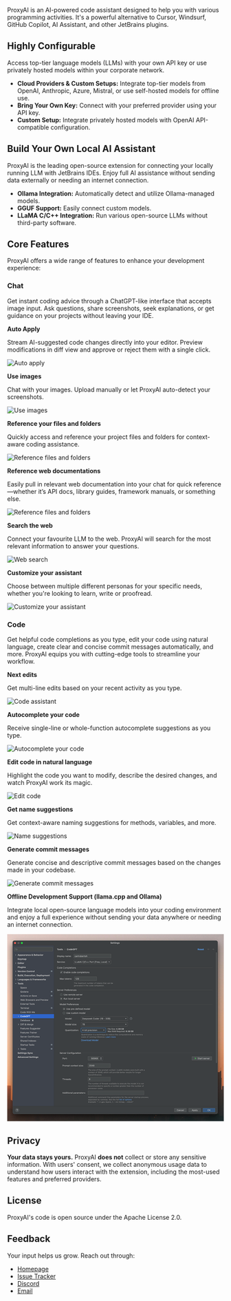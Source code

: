 <!-- Plugin description -->

ProxyAI is an AI-powered code assistant designed to help you with various programming activities.
It's a powerful alternative to Cursor, Windsurf, GitHub Copilot, AI Assistant, and other JetBrains plugins.

## Highly Configurable

Access top-tier language models (LLMs) with your own API key or use privately hosted models within your corporate network.

- **Cloud Providers & Custom Setups:** Integrate top-tier models from OpenAI, Anthropic, Azure, Mistral, or use self-hosted models for offline use.
- **Bring Your Own Key:** Connect with your preferred provider using your API key.
- **Custom Setup:** Integrate privately hosted models with OpenAI API-compatible configuration.

## Build Your Own Local AI Assistant

ProxyAI is the leading open-source extension for connecting your locally running LLM with JetBrains IDEs. Enjoy full AI assistance without sending data externally or needing an internet connection.

- **Ollama Integration:** Automatically detect and utilize Ollama-managed models.
- **GGUF Support:** Easily connect custom models.
- **LLaMA C/C++ Integration:** Run various open-source LLMs without third-party software.

## Core Features

ProxyAI offers a wide range of features to enhance your development experience:

### Chat

Get instant coding advice through a ChatGPT-like interface that accepts image input. Ask questions, share screenshots, seek explanations, or get guidance on your projects without leaving your IDE.

**Auto Apply**

Stream AI-suggested code changes directly into your editor. Preview modifications in diff view and
approve or reject them with a single click.

![Auto apply](https://d90fxihmgd9lz.cloudfront.net/images/jetbrains/features/auto-apply-w800.png)

**Use images**

Chat with your images. Upload manually or let ProxyAI auto-detect your screenshots.

![Use images](https://d90fxihmgd9lz.cloudfront.net/images/jetbrains/features/use-images-w800.png)

**Reference your files and folders**

Quickly access and reference your project files and folders for context-aware coding assistance. 

![Reference files and folders](https://d90fxihmgd9lz.cloudfront.net/images/jetbrains/features/reference-files-w800.png)

**Reference web documentations**

Easily pull in relevant web documentation into your chat for quick reference—whether it’s API docs, library guides, framework manuals, or something else.

![Reference files and folders](https://d90fxihmgd9lz.cloudfront.net/images/jetbrains/features/reference-docs-w800.png)

**Search the web**

Connect your favourite LLM to the web. ProxyAI will search for the most relevant information to answer your questions.

![Web search](https://d90fxihmgd9lz.cloudfront.net/images/jetbrains/features/web-search-w800.png)

**Customize your assistant**

Choose between multiple different personas for your specific needs, whether you're looking to learn, write or proofread. 

![Customize your assistant](https://d90fxihmgd9lz.cloudfront.net/images/jetbrains/features/persona-suggestions-w800.png)

### Code

Get helpful code completions as you type, edit your code using natural language, create clear and
concise commit messages automatically, and more. ProxyAI equips you with cutting-edge tools to
streamline your workflow.

**Next edits**

Get multi-line edits based on your recent activity as you type.

![Code assistant](https://d90fxihmgd9lz.cloudfront.net/images/jetbrains/features/code-assistant-w800.png)

**Autocomplete your code**

Receive single-line or whole-function autocomplete suggestions as you type.

![Autocomplete your code](https://d90fxihmgd9lz.cloudfront.net/images/jetbrains/features/inline-completion-w800.png)

**Edit code in natural language**

Highlight the code you want to modify, describe the desired changes, and watch ProxyAI work its magic.

![Edit code](https://d90fxihmgd9lz.cloudfront.net/images/jetbrains/features/edit-code-w800.png)

**Get name suggestions**

Get context-aware naming suggestions for methods, variables, and more.

![Name suggestions](https://d90fxihmgd9lz.cloudfront.net/images/jetbrains/features/name-suggestions-w800.png)

**Generate commit messages**

Generate concise and descriptive commit messages based on the changes made in your codebase.

![Generate commit messages](https://d90fxihmgd9lz.cloudfront.net/images/jetbrains/features/generate-commit-message-w800.png)

**Offline Development Support (llama.cpp and Ollama)**

Integrate local open-source language models into your coding environment and enjoy a full experience without sending your data anywhere or needing an internet connection.

![Offline Development Support](https://github.com/carlrobertoh/CodeGPT-docs/blob/main/images/plugin-description/old/llama-settings-resized.png?raw=true)

## Privacy

**Your data stays yours.** ProxyAI **does not** collect or store any sensitive information. With users' consent, we collect anonymous usage data to understand how users interact with the extension, including the most-used features and preferred providers.

## License

ProxyAI's code is open source under the Apache License 2.0.

## Feedback

Your input helps us grow. Reach out through:

- [Homepage](https://proxyai.ee)
- [Issue Tracker](https://github.com/carlrobertoh/ProxyAI/issues)
- [Discord](https://discord.gg/8dTGGrwcnR)
- [Email](mailto:carlrobertoh@gmail.com)

<!-- Plugin description end -->
